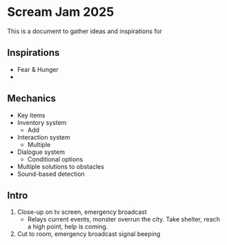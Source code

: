 # Scream Jam 2025

This is a document to gather ideas and inspirations for

## Inspirations

- Fear & Hunger
-

## Mechanics

- Key items
- Inventory system
  - Add
- Interaction system
  - Multiple
- Dialogue system
  - Conditional options
- Multiple solutions to obstacles
- Sound-based detection

## Intro

1. Close-up on tv screen, emergency broadcast
   - Relays current events, monster overrun the city. Take shelter, reach a high point, help is coming.
2. Cut to room, emergency broadcast signal beeping
